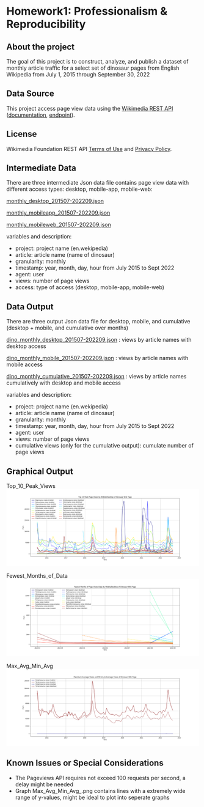 # Homework1: Professionalism & Reproducibility

## About the project
The goal of this project is to construct, analyze, and publish a dataset of monthly article traffic for a select set of dinosaur pages from English Wikipedia from July 1, 2015 through September 30, 2022

## Data Source
This project access page view data using the [Wikimedia REST API](https://www.mediawiki.org/wiki/Wikimedia_REST_API) ([documentation](https://wikitech.wikimedia.org/wiki/Analytics/AQS/Pageviews), [endpoint](https://wikimedia.org/api/rest_v1/#/Pageviews_data/get_metrics_pageviews_aggregate_project_access_agent_granularity_start_end)).

## License
Wikimedia Foundation REST API [Terms of Use](https://foundation.wikimedia.org/wiki/Terms_of_Use/en) and [Privacy Policy](https://foundation.wikimedia.org/wiki/Privacy_policy).

## Intermediate Data
There are three intermediate Json data file contains page view data with different access types: desktop, mobile-app, mobile-web:

[monthly_desktop_201507-202209.json](/IntermediateData/monthly_desktop_201507-202209.json)

[monthly_mobileapp_201507-202209.json](/IntermediateData/monthly_mobileapp_201507-202209.json)

[monthly_mobileweb_201507-202209.json](/IntermediateData/monthly_mobileweb_201507-202209.json)

variables and description:
- project: project name (en.wekipedia)
- article: article name (name of dinosaur)
- granularity: monthly
- timestamp: year, month, day, hour from July 2015 to Sept 2022
- agent: user
- views: number of page views
- access: type of access (desktop, mobile-app, mobile-web)

## Data Output
There are three output Json data file for desktop, mobile, and cumulative (desktop + mobile, and cumulative over months)

[dino_monthly_desktop_201507-202209.json](/DataOutput/dino_monthly_desktop_201507-202209.json) : views by article names with desktop access

[dino_monthly_mobile_201507-202209.json](/DataOutput/dino_monthly_mobile_201507-202209.json) : views by article names with mobile access

[dino_monthly_cumulative_201507-202209.json](/DataOutput/dino_monthly_cumulative_201507-202209.json) : views by article names cumulatively with desktop and mobile access

variables and description:
- project: project name (en.wekipedia)
- article: article name (name of dinosaur)
- granularity: monthly
- timestamp: year, month, day, hour from July 2015 to Sept 2022
- agent: user
- views: number of page views
- cumulative views (only for the cumulative output): cumulate number of page views

## Graphical Output

Top_10_Peak_Views
![Top_10_Peak_Views](/GraphicalOutput/Top_10_Peak_Views.png)

Fewest_Months_of_Data
![Fewest_Months_of_Data](/GraphicalOutput/Fewest_Months_of_Data.png)

Max_Avg_Min_Avg
![Max_Avg_Min_Avg](/GraphicalOutput/Max_Avg_Min_Avg_.png)

## Known Issues or Special Considerations
- The Pageviews API requires not exceed 100 requests per second, a delay might be needed
- Graph Max_Avg_Min_Avg_.png contains lines with a extremely wide range of y-values, might be ideal to plot into seperate graphs
